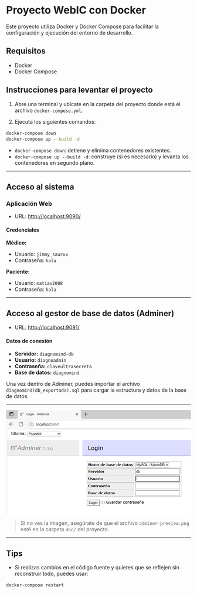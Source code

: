 # Proyecto WebIC con Docker

Este proyecto utiliza Docker y Docker Compose para facilitar la configuración y ejecución del entorno de desarrollo.

## Requisitos

- Docker
- Docker Compose

## Instrucciones para levantar el proyecto

1. Abre una terminal y ubícate en la carpeta del proyecto donde está el archivo `docker-compose.yml`.

2. Ejecuta los siguientes comandos:

```bash
docker-compose down
docker-compose up --build -d
```

- `docker-compose down`: detiene y elimina contenedores existentes.
- `docker-compose up --build -d`: construye (si es necesario) y levanta los contenedores en segundo plano.

---

## Acceso al sistema

### Aplicación Web

- URL: [http://localhost:9090/](http://localhost:9090/)

#### Credenciales

**Médico:**
- Usuario: `jimmy_saurux`
- Contraseña: `hola`

**Paciente:**
- Usuario: `matiax2008`
- Contraseña: `hola`

---

## Acceso al gestor de base de datos (Adminer)

- URL: [http://localhost:9091/](http://localhost:9091/)

#### Datos de conexión

- **Servidor:** `diagnomind-db`
- **Usuario:** `diagnoadmin`
- **Contraseña:** `claveultrasecreta`
- **Base de datos:** `diagnomind`

Una vez dentro de Adminer, puedes importar el archivo `diagnomind(db_exportada).sql` para cargar la estructura y datos de la base de datos.

---

![Vista de Adminer](./adminer-preview.png)

> Si no ves la imagen, asegúrate de que el archivo `adminer-preview.png` esté en la carpeta `doc/` del proyecto.

---

## Tips

- Si realizas cambios en el código fuente y quieres que se reflejen sin reconstruir todo, puedes usar:

```bash
docker-compose restart
```